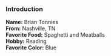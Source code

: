 ### Introduction

**Name:** Brian Tonnies  
**From:** Nashville, TN  
**Favorite Food:** Spaghetti and Meatballs  
**Hobby:**  Reading  
**Favorite Color:** Blue
